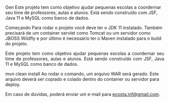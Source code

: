 Gen
Este projeto tem como objetivo ajudar pequenas escolas a coordernar seu time de professores, aulas e alunos. Está sendo construído com JSF, Java 11 e MySQL como banco de dados.

Começando
Para rodar o projeto você deve ter o JDK 11 instalado. Também precisará de um container servlet como Tomcat ou um servidor como JBOSS Wildfly e por último é necessário ter o Maven instalado para o build do projeto.

<p align="justify"> Este projeto tem como objetivo ajudar pequenas escolas a coordernar seu time de professores, aulas e alunos. Está sendo construído com JSF, Java 11 e MySQL como banco de dados.  </p>


mvn clean install
Ao rodar o comando, um arquivo WAR será gerado. Este arquivo deverá ser copiado e colado dentro do container ou servidor para deploy.

Em caso de dúvidas, poderá enviar um e-mail para ecosta.inf@gmail.com.
